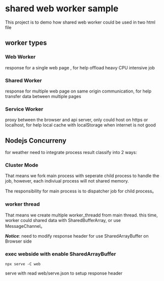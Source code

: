 # shared web worker sample

This project is to demo how shared web worker could be used in two html file

## worker types

### Web Worker

response for a single web page , for help offload  heavy CPU intensive job

### Shared Worker

response for multiple web page on same origin communication, for help transfer data between multiple pages

### Service Worker

proxy between the browser and api server, only could host on https or localhost, for help local cache with localStorage when internet is not good


## Nodejs Concurreny

for weather  need to integrate process result classify into 2 ways:

### Cluster Mode

That means we fork main process with seperate child process to handle the job, however, each indiviual process will not shared memory.

The responsibility for main process is to dispatcher job for child process。

### worker thread

That means we create multiple worker_threadd from main thread. this time, worker could shared data with SharedBufferArray, or use MessageChannel。

***Notice***: need to modify response header for use SharedArrayBuffer on Browser side

### exec webside with enable SharedArrayBuffer

```shell
npx serve -C web
```
serve with read web/serve.json to setup response header